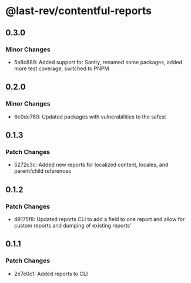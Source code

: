 # @last-rev/contentful-reports

## 0.3.0

### Minor Changes

- 5a8c889: Added support for Sanity, renamed some packages, added more test coverage, switched to PNPM

## 0.2.0

### Minor Changes

- 6c0dc760: Updated packages with vulnerabilities to the safest

## 0.1.3

### Patch Changes

- 5272c3c: Added new reports for localized content, locales, and parent/child references

## 0.1.2

### Patch Changes

- d9175f8: Updated reports CLI to add a field to one report and allow for custom reports and dumping of existing reports'

## 0.1.1

### Patch Changes

- 2e7e0c1: Added reports to CLI
